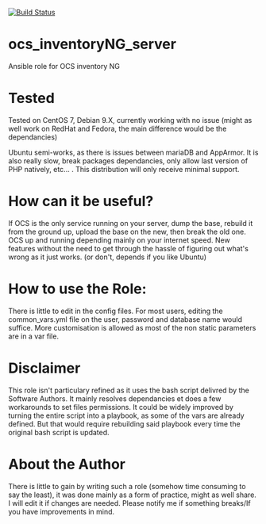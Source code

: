 [![Build Status](https://travis-ci.org/aubinmora/ocs_inventoryNG_server.svg?branch=master)](https://travis-ci.org/username/ansible-apache)

# ocs_inventoryNG_server
Ansible role for OCS inventory NG

# Tested

Tested on CentOS 7, Debian 9.X, currently working with no issue (might as well work on RedHat and Fedora, the main difference would be the dependancies)


Ubuntu semi-works, as there is issues between mariaDB and AppArmor.
It is also really slow, break packages dependancies, only allow last version of PHP natively, etc... . This distribution will only receive minimal support.

# How can it be useful?

If OCS is the only service running on your server, dump the base, rebuild it from the ground up, upload the base on the new, then break the old one. OCS up and running depending mainly on your internet speed. New features without the need to get through the hassle of figuring out what's wrong as it just works. (or don't, depends if you like Ubuntu)

# How to use the Role:

There is little to edit in the config files. For most users, editing the common_vars.yml file on the user, password and database name would suffice. More customisation is allowed as most of the non static parameters are in a var file.

# Disclaimer

This role isn't particulary refined as it uses the bash script delivred by the Software Authors. It mainly resolves dependancies et does a few workarounds to set files permissions. It could be widely improved by turning the entire script into a playbook, as some of the vars are already defined. But that would require rebuilding said playbook every time the original bash script is updated.

# About the Author

There is little to gain by writing such a role (somehow time consuming to say the least), it was done mainly as a form of practice, might as well share. I will edit it if changes are needed. Please notify me if something breaks/If you have improvements in mind.
